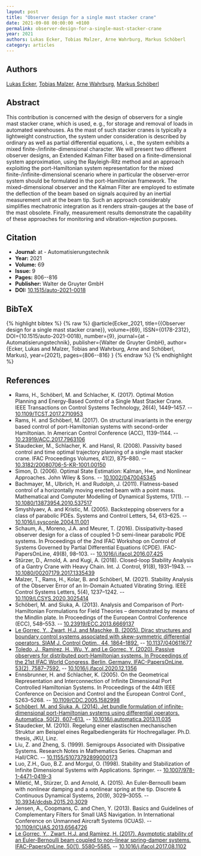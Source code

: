 ```yaml
---
layout: post
title: "Observer design for a single mast stacker crane"
date: 2021-09-08 00:00:00 +0100
permalink: observer-design-for-a-single-mast-stacker-crane
year: 2021
authors: Lukas Ecker, Tobias Malzer, Arne Wahrburg, Markus Schöberl
category: articles
---
```

 
## Authors
[Lukas Ecker](authors/lukas_ecker), [Tobias Malzer](authors/tobias_malzer), [Arne Wahrburg](authors/arne_wahrburg), [Markus Schöberl](authors/markus_schoberl)
 
## Abstract
This contribution is concerned with the design of observers for a single mast stacker crane, which is used, e. g., for storage and removal of loads in automated warehouses. As the mast of such stacker cranes is typically a lightweight construction, the system under consideration is described by ordinary as well as partial differential equations, i. e., the system exhibits a mixed finite-/infinite-dimensional character. We will present two different observer designs, an Extended Kalman Filter based on a finite-dimensional system approximation, using the Rayleigh-Ritz method and an approach exploiting the port-Hamiltonian system representation for the mixed finite-/infinite-dimensional scenario where in particular the observer-error system should be formulated in the port-Hamiltonian framework. The mixed-dimensional observer and the Kalman Filter are employed to estimate the deflection of the beam based on signals acquired by an inertial measurement unit at the beam tip. Such an approach considerably simplifies mechatronic integration as it renders strain-gauges at the base of the mast obsolete. Finally, measurement results demonstrate the capability of these approaches for monitoring and vibration-rejection purposes.
 
## Citation
- **Journal:** at - Automatisierungstechnik
- **Year:** 2021
- **Volume:** 69
- **Issue:** 9
- **Pages:** 806--816
- **Publisher:** Walter de Gruyter GmbH
- **DOI:** [10.1515/auto-2021-0018](https://doi.org/10.1515/auto-2021-0018)
 
## BibTeX
{% highlight bibtex %}
{% raw %}
@article{Ecker_2021,
  title={{Observer design for a single mast stacker crane}},
  volume={69},
  ISSN={0178-2312},
  DOI={10.1515/auto-2021-0018},
  number={9},
  journal={at - Automatisierungstechnik},
  publisher={Walter de Gruyter GmbH},
  author={Ecker, Lukas and Malzer, Tobias and Wahrburg, Arne and Schöberl, Markus},
  year={2021},
  pages={806--816}
}
{% endraw %}
{% endhighlight %}
 
## References
- Rams, H., Schöberl, M. and Schlacher, K. (2017). Optimal Motion Planning and Energy-Based Control of a Single Mast Stacker Crane. IEEE Transactions on Control Systems Technology, 26(4), 1449–1457. -- [10.1109/TCST.2017.2710953](https://doi.org/10.1109/TCST.2017.2710953)
- Rams, H. and Schöberl, M. (2017). On structural invariants in the energy based control of port-Hamiltonian systems with second-order Hamiltonian. In American Control Conference (ACC), 1139–1144. -- [10.23919/ACC.2017.7963106](https://doi.org/10.23919/ACC.2017.7963106)
- Staudecker, M., Schlacher, K. and Hansl, R. (2008). Passivity based control and time optimal trajectory planning of a single mast stacker crane. IFAC Proceedings Volumes, 41(2), 875–880. -- [10.3182/20080706-5-KR-1001.00150](https://doi.org/10.3182/20080706-5-KR-1001.00150)
- Simon, D. (2006). Optimal State Estimation: Kalman, H∞, and Nonlinear Approaches. John Wiley & Sons. -- [10.1002/0470045345](https://doi.org/10.1002/0470045345)
- Bachmayer, M., Ulbrich, H. and Rudolph, J. (2011). Flatness-based control of a horizontally moving erected beam with a point mass. Mathematical and Computer Modelling of Dynamical Systems, 17(1). -- [10.1080/13873954.2010.537517](https://doi.org/10.1080/13873954.2010.537517)
- Smyshlyaev, A. and Kristic, M. (2005). Backstepping observers for a class of parabolic PDEs. Systems and Control Letters, 54, 613–625. -- [10.1016/j.sysconle.2004.11.001](https://doi.org/10.1016/j.sysconle.2004.11.001)
- Schaum, A., Moreno, J.A. and Meurer, T. (2016). Dissipativity-based observer design for a class of coupled 1-D semi-linear parabolic PDE systems. In Proceedings of the 2nd IFAC Workshop on Control of Systems Governed by Partial Differential Equations (CPDE). IFAC-PapersOnLine, 49(8), 98–103. -- [10.1016/j.ifacol.2016.07.425](https://doi.org/10.1016/j.ifacol.2016.07.425)
- Stürzer, D., Arnold, A. and Kugi, A. (2018). Closed-loop Stability Analysis of a Gantry Crane with Heavy Chain. Int. J. Control, 91(8), 1931–1943. -- [10.1080/00207179.2017.1335439](https://doi.org/10.1080/00207179.2017.1335439)
- Malzer, T., Rams, H., Kolar, B. and Schöberl, M. (2021). Stability Analysis of the Observer Error of an In-Domain Actuated Vibrating String. IEEE Control Systems Letters, 5(4), 1237–1242. -- [10.1109/LCSYS.2020.3025414](https://doi.org/10.1109/LCSYS.2020.3025414)
- Schöberl, M. and Siuka, A. (2013). Analysis and Comparison of Port-Hamiltonian Formulations for Field Theories – demonstrated by means of the Mindlin plate. In Proceedings of the European Control Conference (ECC), 548–553. -- [10.23919/ECC.2013.6669137](https://doi.org/10.23919/ECC.2013.6669137)
- [Le Gorrec, Y., Zwart, H.J. and Maschke, B. (2005). Dirac structures and boundary control systems associated with skew-symmetric differential operators. SIAM J. Control Optim., 44, 1864–1892.](dirac-structures-and-boundary-control-systems-associated-with-skew-symmetric-differential-operators) -- [10.1137/040611677](https://doi.org/10.1137/040611677)
- [Toledo, J., Ramirez, H., Wu, Y. and Le Gorrec, Y. (2020). Passive observers for distributed port-Hamiltonian systems. In Proceedings of the 21st IFAC World Congress, Berlin, Germany. IFAC-PapersOnLine, 53(2), 7587–7592.](passive-observers-for-distributed-port-hamiltonian-systems) -- [10.1016/j.ifacol.2020.12.1356](https://doi.org/10.1016/j.ifacol.2020.12.1356)
- Ennsbrunner, H. and Schlacher, K. (2005). On the Geometrical Representation and Interconnection of Infinite Dimensional Port Controlled Hamiltonian Systems. In Proceedings of the 44th IEEE Conference on Decision and Control and the European Control Conf., 5263–5268. -- [10.1109/CDC.2005.1582998](https://doi.org/10.1109/CDC.2005.1582998)
- [Schöberl, M. and Siuka, A. (2014). Jet bundle formulation of infinite-dimensional port-Hamiltonian systems using differential operators. Automatica, 50(2), 607–613.](jet-bundle-formulation-of-infinite-dimensional-port-hamiltonian-systems-using-differential-operators) -- [10.1016/j.automatica.2013.11.035](https://doi.org/10.1016/j.automatica.2013.11.035)
- Staudecker, M. (2010). Regelung einer elastischen mechanischen Struktur am Beispiel eines Regalbediengeräts für Hochregallager. Ph.D. thesis, JKU, Linz.
- Liu, Z. and Zheng, S. (1999). Semigroups Associated with Dissipative Systems. Research Notes in Mathematics Series. Chapman and Hall/CRC. -- [10.1155/S1073792899000173](https://doi.org/10.1155/S1073792899000173)
- Luo, Z.H., Guo, B.Z. and Morgul, O. (1998). Stability and Stabilization of Infinite Dimensional Systems with Applications. Springer. -- [10.1007/978-1-4471-0419-3](https://doi.org/10.1007/978-1-4471-0419-3)
- Miletić, M., Stürzer, D. and Arnold, A. (2015). An Euler-Bernoulli beam with nonlinear damping and a nonlinear spring at the tip. Discrete & Continuous Dynamical Systems, 20(9), 3029–3055. -- [10.3934/dcdsb.2015.20.3029](https://doi.org/10.3934/dcdsb.2015.20.3029)
- Jensen, A., Coopmans, C. and Chen, Y. (2013). Basics and Guidelines of Complementary Filters for Small UAS Navigation. In International Conference on Unmanned Aircraft Systems (ICUAS). -- [10.1109/ICUAS.2013.6564726](https://doi.org/10.1109/ICUAS.2013.6564726)
- [Le Gorrec, Y., Zwart, H.J. and Ramirez, H. (2017). Asymptotic stability of an Euler-Bernoulli beam coupled to non-linear spring-damper systems. IFAC-PapersOnLine, 50(1), 5580–5585.](asymptotic-stability-of-an-euler-bernoulli-beam-coupled-to-non-linear-spring-damper-systems) -- [10.1016/j.ifacol.2017.08.1102](https://doi.org/10.1016/j.ifacol.2017.08.1102)

